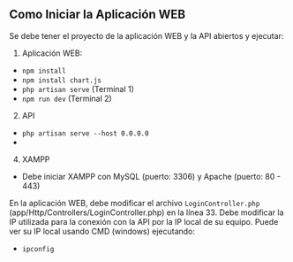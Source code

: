 ## Como Iniciar la Aplicación WEB

Se debe tener el proyecto de la aplicación WEB y la API abiertos y ejecutar:

1. Aplicación WEB:
- `npm install`
- `npm install chart.js`
- `php artisan serve`    (Terminal 1)
- `npm run dev`          (Terminal 2)
  
2. API
- `php artisan serve --host 0.0.0.0`
- 
4. XAMPP
- Debe iniciar XAMPP con MySQL (puerto: 3306) y Apache (puerto: 80 - 443)

En la aplicación WEB, debe modificar el archivo `LoginController.php` (app/Http/Controllers/LoginController.php) en la línea 33. Debe modificar la IP utilizada para la conexión con la API por la IP local de su equipo. Puede ver su IP local usando CMD (windows) ejecutando:
- `ipconfig`
